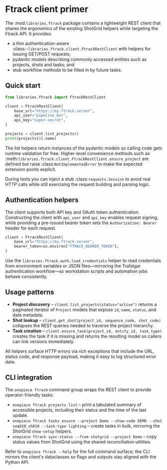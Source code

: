 # Ftrack client primer

The :mod:`libraries.ftrack` package contains a lightweight REST client that
shares the ergonomics of the existing ShotGrid helpers while targeting the
Ftrack API.  It provides:

* a thin authentication-aware :class:`~libraries.ftrack.client.FtrackRestClient`
  with helpers for issuing GET/POST requests;
* pydantic models describing commonly accessed entities such as projects,
  shots and tasks; and
* stub workflow methods to be filled in by future tasks.

## Quick start

```python
from libraries.ftrack import FtrackRestClient

client = FtrackRestClient(
    base_url="https://my.ftrack.server",
    api_user="pipeline_bot",
    api_key="super-secret",
)

projects = client.list_projects()
print(projects[0].name)
```

The list helpers return instances of the pydantic models so calling code gets
runtime validation for free.  Higher-level convenience methods such as
:meth:`libraries.ftrack.client.FtrackRestClient.ensure_project` are defined but
raise :class:`NotImplementedError` to make the expected extension points
explicit.

During tests you can inject a stub :class:`requests.Session` to avoid real HTTP
calls while still exercising the request building and parsing logic.

## Authentication helpers

The client supports both API key and OAuth token authentication. Constructing
the client with `api_user` and `api_key` enables request signing, while
providing a pre-issued bearer token sets the `Authorization: Bearer` header for
each request.

```python
client = FtrackRestClient(
    base_url="https://my.ftrack.server",
    bearer_token=os.environ["FTRACK_BEARER_TOKEN"],
)
```

Use the `libraries.ftrack.auth.load_credentials` helper to read credentials from
environment variables or JSON files—mirroring the Trafalgar authentication
workflow—so workstation scripts and automation jobs behave consistently.

## Usage patterns

- **Project discovery** – `client.list_projects(status="active")` returns a
  paginated iterator of `Project` models that expose `id`, `name`, `status`, and
  date metadata.
- **Shot lookup** – `client.get_shot(project_id, sequence_code, shot_code)`
  collapses the REST queries needed to traverse the project hierarchy.
- **Task creation** – `client.ensure_task(project_id, entity_id, task_type)`
  creates the task if it is missing and returns the resulting model so callers
  can link versions immediately.

All helpers surface HTTP errors via rich exceptions that include the URL,
status code, and response payload, making it easy to log structured error data.

## CLI integration

The `onepiece ftrack` command group wraps the REST client to provide
operator-friendly tasks:

- `onepiece ftrack projects list` – print a tabulated summary of accessible
  projects, including their status and the time of the last update.
- `onepiece ftrack tasks ensure --project Demo --show-code DEMO --shot seq010_sh010 --task-type lighting` – create tasks in
  bulk, mirroring the ShotGrid `show-setup` helpers.
- `onepiece ftrack sync-status --from shotgrid --project Demo` – copy status
  values from ShotGrid using the shared reconciliation utilities.

Refer to `onepiece ftrack --help` for the full command surface; the CLI mirrors
the client's dataclasses so flags and outputs stay aligned with the Python API.
